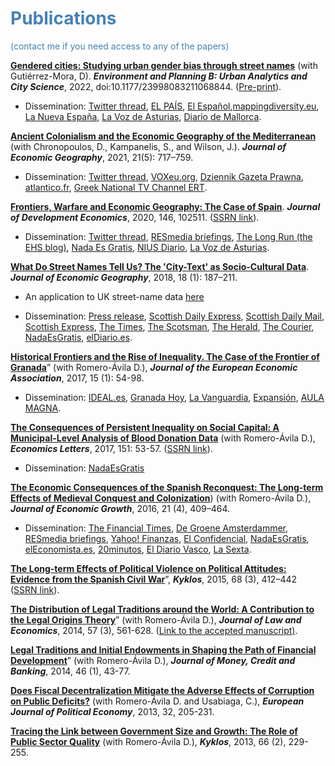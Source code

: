 # <span style="color:steelblue"> Publications </span>
<span style="color:steelblue"> (contact me if you need access to any of the papers) </span>

[**Gendered cities: Studying urban gender bias through street names**](https://doi.org/10.1177/23998083211068844) (with Gutiérrez-Mora, D). ***Environment and Planning B: Urban Analytics and City Science***, 2022, doi:10.1177/23998083211068844. ([Pre-print](https://osf.io/b9n4k/)).

* Dissemination: [Twitter thread](https://twitter.com/OtoPeralias/status/1368181433886535688), [EL PAÍS](https://elpais.com/ciencia/2021-06-30/el-machismo-esta-en-las-calles.html), [El Español](https://www.elespanol.com/mujer/actualidad/20210708/machismo-callejero-espanol-calles-nombre-mujer-estudio/594691482_0.html),[mappingdiversity.eu](https://mappingdiversity.eu/), [La Nueva España](https://www.lne.es/opinion/2021/11/07/expulsadas-calles-59225313.html), [La Voz de Asturias](https://www.lavozdeasturias.es/noticia/agora/2021/12/23/rebelion-contral-machismu-alcalde-duvieu-so-corporacion/00031640261651396141641.htm), [Diario de Mallorca](https://www.diariodemallorca.es/opinion/2021/11/15/expulsadas-calles-59526392.html).

[**Ancient Colonialism and the Economic Geography of the Mediterranean**](https://academic.oup.com/joeg/advance-article/doi/10.1093/jeg/lbaa028/6043095?guestAccessKey=5df7fe12-7201-488b-a282-a9b02ee0a328) (with Chronopoulos, D., Kampanelis, S., and Wilson, J.). ***Journal of Economic Geography***, 2021, 21(5): 717–759.

* Dissemination: [Twitter thread](https://twitter.com/OtoPeralias/status/1343498604972044291), [VOXeu.org](https://voxeu.org/article/economic-impact-ancient-colonisation), [Dziennik Gazeta Prawna](https://biznes.gazetaprawna.pl/artykuly/8079833,determinizm-w-historii-kolonizacja-wos.html), [atlantico.fr](https://atlantico.fr/article/decryptage/grecs-etrusques-pheniciens---quand-l-impact-de-colonisations-multimillenaires-se-revele-positif-aujourd-hui-pour-les-zones-concernees-daniel-oto-peralias), [Greek National TV Channel ERT](https://youtu.be/lAYjRQwB-F4).

[**Frontiers, Warfare and Economic Geography: The Case of Spain**](https://doi.org/10.1016/j.jdeveco.2020.102511). ***Journal of Development Economics***, 2020, 146, 102511. ([SSRN link](https://papers.ssrn.com/sol3/papers.cfm?abstract_id=2930860)).

* Dissemination: [Twitter thread](https://twitter.com/OtoPeralias/status/1270290096105938946), [RESmedia briefings](https://www.res.org.uk/resources-page/medieval-origins-of-spain--s-economic-geography.html), [The Long Run (the EHS blog)](https://ehsthelongrun.net/2018/05/22/medieval-origins-of-spains-economic-geography/), [Nada Es Gratis](https://nadaesgratis.es/admin/las-raices-historicas-de-los-patrones-de-poblamiento-en-espana), [NIUS Diario](https://www.niusdiario.es/sociedad/anomalia-europea-espana-vacia-origen-reconquista-causa-poblacion-baja-densidad_18_3006420026.html), [La Voz de Asturias](https://www.lavozdeasturias.es/noticia/asturias/2020/09/18/influyo-reconquista-densidad-poblacion-asturias/00031600450243951465609.htm).

[**What Do Street Names Tell Us? The 'City-Text' as Socio-Cultural Data**](https://doi.org/10.1093/jeg/lbx030). ***Journal of Economic Geography***, 2018, 18 (1): 187–211.  

* An application to UK street-name data [here](https://papers.ssrn.com/sol3/papers.cfm?abstract_id=3063381)

* Dissemination: [Press release](https://news.st-andrews.ac.uk/archive/street-names-indicate-how-scottish-you-feel/), [Scottish Daily Express](https://www.express.co.uk/scotland/880107/Street-name-Scotland-research-academics), [Scottish Daily Mail](https://www.pressreader.com/uk/scottish-daily-mail/20171116/281874413697570), [Scottish Express](https://www.express.co.uk/scotland/880107/Street-name-Scotland-research-academics), [The Times](https://www.thetimes.co.uk/article/a-street-name-can-affect-how-scottish-you-feel-766knbjj8), [The Scotsman](https://www.scotsman.com/news/uk-news/research-finds-your-street-name-shows-how-scottish-you-feel-594770), [The Herald](https://www.heraldscotland.com/news/15662442.st-andrews-university-research-shows-british-street-names-make-residents-feel-less-scottish/), [The Courier](https://www.thecourier.co.uk/fp/news/local/fife/545546/british-street-names-influence-scottish-identity/), [NadaEsGratis](https://nadaesgratis.es/admin/que-nos-dicen-los-nombres-de-las-calles-y-por-que-es-interesante-para-las-ciencias-sociales), [elDiario.es](https://www.eldiario.es/economia/bbva-logro-llamar-calle-azul-vias-cambiaron-nombre-motivos-economicos_1_6151703.html).

[**Historical Frontiers and the Rise of Inequality. The Case of the Frontier of Granada**](https://doi.org/10.1093/jeea/jvw004)” (with Romero-Ávila D.), ***Journal of the European Economic Association***, 2017, 15 (1): 54-98.

* Dissemination: [IDEAL.es](https://www.ideal.es/granada/201702/16/estudio-dice-frontera-reino-20170216181445.html), [Granada Hoy](https://www.granadahoy.com/vivir/desigual-herencia-BReino-NazariB_0_1112588801.html), [La Vanguardia](https://www.lavanguardia.com/local/sevilla/20170216/4273534379/estudio-constata-frontera-reino-de-granada-genero-desigualdades-en-andalucia.html), [Expansión](https://drive.google.com/file/d/17oZomPe-HTcHzFBLk7JRmagiX4Oq5vSj/view?usp=sharing), [AULA MAGNA](https://www.aulamagna.com.es/analizan-los-efectos-de-la-frontera-de-granada/).

[**The Consequences of Persistent Inequality on Social Capital: A Municipal-Level Analysis of Blood Donation Data**](https://doi.org/10.1016/j.econlet.2016.11.037) (with Romero-Ávila D.), ***Economics Letters***, 2017, 151: 53-57. ([SSRN link](https://papers.ssrn.com/sol3/papers.cfm?abstract_id=2876530)).

* Dissemination: [NadaEsGratis](https://nadaesgratis.es/admin/desigualdad-y-capital-social)

[**The Economic Consequences of the Spanish Reconquest: The Long-term Effects of Medieval Conquest and Colonization**](https://link.springer.com/epdf/10.1007/s10887-016-9132-9?author_access_token=IS7RoBJm31_HDLgtHrAGHfe4RwlQNchNByi7wbcMAY4GJZuXH_mmfoR4foSqObl9AulgYLLhpDsZj6_1tt7NIV4B8u7cnpUacOjDCUS4P3nCleZ7RNQT9DJK5P0nD9eYk2MGSQ_AGObuSx2rt4E2jQ%3D%3D)) (with Romero-Ávila D.), ***Journal of Economic Growth***, 2016, 21 (4), 409–464.

* Dissemination: [The Financial Times](https://www.ft.com/content/a5d5cca8-ef6f-11e5-aff5-19b4e253664a#axzz43q3m2uSV), [De Groene Amsterdammer](https://www.groene.nl/artikel/de-grootgrondbezitters-houden-zuid-spanje-arm), [RESmedia briefings](https://www.res.org.uk/resources-page/deep-historical-roots-of-modern-inequality--how-the-reconquista-still--shapes-spain--s-economy.html), [Yahoo! Finanzas](https://es.finance.yahoo.com/noticias/la-reconquista-sur-mas-pobre-que-el-norte-105717775.html), [El Confidencial](https://www.elconfidencial.com/economia/2019-10-24/desigualdad-economica-espanola-reconquista-614_2295091/), [NadaEsGratis](https://nadaesgratis.es/fran-beltran/instituciones-desigualdad-y-desarrollo-economico-en-el-muy-largo-plazo-edicion-espanola), [elEconomista.es](https://www.eleconomista.es/espana/noticias/7675741/06/16/Un-estudio-de-la-UPO-establece-que-las-diferencias-provinciales-de-renta-en-Espana-provienen-de-la-Reconquista.html), [20minutos](https://www.20minutos.es/noticia/2786877/0/estudio-upo-establece-que-diferencias-provinciales-renta-espana-provienen-reconquista/), [El Diario Vasco](https://blogs.diariovasco.com/ekonomiaren-plaza/2017/03/07/las-diferencias-de-renta-entre-las-comunidades-autonomas-y-la-velocidad-de-la-reconquista/), [La Sexta](https://www.lasexta.com/noticias/nacional/elecciones-andalucia/economia-divide-dos-espanas-que-estan-andalucia-pueblos-mas-pobres_202206046299d0621d1a9700019dc7e4.html).

[**The Long-term Effects of Political Violence on Political Attitudes: Evidence from the Spanish Civil War**](https://doi.org/10.1111/kykl.12089)”, ***Kyklos***, 2015, 68 (3), 412–442 ([SSRN link](https://papers.ssrn.com/sol3/papers.cfm?abstract_id=2597118)).

[**The Distribution of Legal Traditions around the World: A Contribution to the Legal Origins Theory**](https://www.jstor.org/stable/10.1086/676556)” (with Romero-Ávila D.), ***Journal of Law and Economics***, 2014, 57 (3), 561-628. ([Link to the accepted manuscript)](https://research-repository.st-andrews.ac.uk/handle/10023/7408).

[**Legal Traditions and Initial Endowments in Shaping the Path of Financial Development**](https://onlinelibrary.wiley.com/doi/pdf/10.1111/jmcb.12097)” (with Romero-Ávila D.), ***Journal of Money, Credit and Banking***, 2014, 46 (1), 43-77.

[**Does Fiscal Decentralization Mitigate the Adverse Effects of Corruption on Public Deficits?**](https://doi.org/10.1016/j.ejpoleco.2013.07.005 "Persistent link using digital object identifier") (with Romero-Ávila D. and Usabiaga, C.), ***European Journal of Political Economy***, 2013, 32, 205-231.

[**Tracing the Link between Government Size and Growth: The Role of Public Sector Quality**](https://doi.org/10.1111/kykl.12019) (with Romero-Ávila D.), ***Kyklos***, 2013, 66 (2), 229-255.
